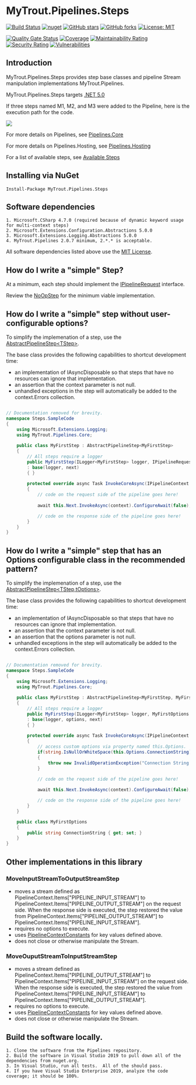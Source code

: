 # MyTrout.Pipelines.Steps

[![Build Status](https://dev.azure.com/mytrout/Pipelines/_apis/build/status/mytrout.Pipelines.Steps.Core?branchName=master)](https://dev.azure.com/mytrout/Pipelines/_build/latest?definitionId=14&branchName=master)
[![nuget](https://img.shields.io/nuget/v/MyTrout.Pipelines.Steps.svg)](https://www.nuget.org/packages/MyTrout.Pipelines.Steps/)
[![GitHub stars](https://img.shields.io/github/stars/mytrout/Pipelines.svg)](https://github.com/stefanprodan/AspNetCoreRateLimit/stargazers)
[![GitHub forks](https://img.shields.io/github/forks/mytrout/Pipelines.svg)](https://github.com/stefanprodan/AspNetCoreRateLimit/network)
[![License: MIT](https://img.shields.io/github/license/mytrout/Pipelines.svg)](https://licenses.nuget.org/MIT)


[![Quality Gate Status](https://sonarcloud.io/api/project_badges/measure?project=Pipelines.Steps.Core&metric=alert_status)](https://sonarcloud.io/dashboard?id=Pipelines.Steps.Core)
[![Coverage](https://sonarcloud.io/api/project_badges/measure?project=Pipelines.Steps.Core&metric=coverage)](https://sonarcloud.io/dashboard?id=Pipelines.Steps.Core)
[![Maintainability Rating](https://sonarcloud.io/api/project_badges/measure?project=Pipelines.Steps.Core&metric=sqale_rating)](https://sonarcloud.io/dashboard?id=Pipelines.Steps.Core)
[![Security Rating](https://sonarcloud.io/api/project_badges/measure?project=Pipelines.Steps.Core&metric=security_rating)](https://sonarcloud.io/dashboard?id=Pipelines.Steps.Core)
[![Vulnerabilities](https://sonarcloud.io/api/project_badges/measure?project=Pipelines.Steps.Core&metric=vulnerabilities)](https://sonarcloud.io/dashboard?id=Pipelines.Steps.Core)

## Introduction
MyTrout.Pipelines.Steps provides step base classes and pipeline Stream manipulation implementations MyTrout.Pipelines.

MyTrout.Pipelines.Steps targets [.NET 5.0](https://dotnet.microsoft.com/download/dotnet/5.0)

If three steps named M1, M2, and M3 were added to the Pipeline, here is the execution path for the code.

![](pipeline-drawing.jpg)

For more details on Pipelines, see [Pipelines.Core](../../Core/README.md)

For more details on Pipelines.Hosting, see [Pipelines.Hosting](../../Hosting/README.md)

For a list of available steps, see [Available Steps](../README.md)

## Installing via NuGet

    Install-Package MyTrout.Pipelines.Steps

## Software dependencies
    1. Microsoft.CSharp 4.7.0 (required because of dynamic keyword usage for multi-context steps)
    2. Microsoft.Extensions.Configuration.Abstractions 5.0.0
    3. Microsoft.Extensions.Logging.Abstractions 5.0.0
    4. MyTrout.Pipelines 2.0.7 minimum, 2.*.* is acceptable.

All software dependencies listed above use the [MIT License](https://licenses.nuget.org/MIT).

## How do I write a "simple" Step?
At a minimum, each step should implement the [IPipelineRequest](../../Core/src/IPipelineRequest.cs) interface.

Review the [NoOpStep](../Core/src/Steps/NoOpStep.cs) for the minimum viable implementation.

## How do I write a "simple" step without user-configurable options?
To simplify the implemenation of a step, use the [AbstractPipelineStep&lt;TStep&gt;](Core/src/Steps/AbstractPipelineStep{TStep}.cs).

The base class provides the following capabilities to shortcut development time:
* an implementation of IAsyncDisposable so that steps that have no resources can ignore that implementation.
* an assertion that the context parameter is not null.
* unhandled exceptions in the step will automatically be added to the context.Errors collection.

```csharp

// Documentation removed for brevity.
namespace Steps.SampleCode
{
    using Microsoft.Extensions.Logging;
    using MyTrout.Pipelines.Core;
    
    public class MyFirstStep : AbstractPipelineStep<MyFirstStep>
    {
        // All steps require a logger
        public MyFirstStep(ILogger<MyFirstStep> logger, IPipelineRequest next)
        : base(logger, next)
        { }
        
        protected override async Task InvokeCoreAsync(IPipelineContext context)
        {
            // code on the request side of the pipeline goes here!
            
            await this.Next.InvokeAsync(context).ConfigureAwait(false);

            // code on the response side of the pipeline goes here!
        }
    }
}
```

## How do I write a "simple" step that has an Options configurable class in the recommended pattern?
To simplify the implemenation of a step, use the [AbstractPipelineStep&lt;TStep,tOptions&gt;](Core/src/Steps/AbstractPipelineStep{TStep,TOptions}.cs).

The base class provides the following capabilities to shortcut development time:
* an implementation of IAsyncDisposable so that steps that have no resources can ignore that implementation.
* an assertion that the context parameter is not null.
* an assertion that the options parameter is not null.
* unhandled exceptions in the step will automatically be added to the context.Errors collection.

```csharp

// Documentation removed for brevity.
namespace Steps.SampleCode
{
    using Microsoft.Extensions.Logging;
    using MyTrout.Pipelines.Core;
    
    public class MyFirstStep : AbstractPipelineStep<MyFirstStep, MyFirstOptions>
    {
        // All steps require a logger
        public MyFirstStep(ILogger<MyFirstStep> logger, MyFirstOptions options, IPipelineRequest next)
        : base(logger, options, next)
        { }
        
        protected override async Task InvokeCoreAsync(IPipelineContext context)
        {
            // access custom options via property named this.Options.
            if(string.IsNullOrWhiteSpace(this.Options.ConnectionString))
            {
                throw new InvalidOperationException("Connection String is null, empty or whitespace.");
            }

            // code on the request side of the pipeline goes here!
            
            await this.Next.InvokeAsync(context).ConfigureAwait(false);

            // code on the response side of the pipeline goes here!
        }
    }

    public class MyFirstOptions
    {
        public string ConnectionString { get; set; }
    }
}
```

## Other implementations in this library

### MoveInputStreamToOutputStreamStep
- moves a stream defined as PipelineContext.Items["PIPELINE_INPUT_STREAM"] to PipelineContext.Items["PIPELINE_OUTPUT_STREAM"] on the request side.  When the response side is executed, the step restored the value from PipelineContext.Items["PIPELINE_OUTPUT_STREAM"] to PipelineContext.Items["PIPELINE_INPUT_STREAM"].
- requires no options to execute.
- uses [PipelineContextConstants](src/PipelineContextConstants.cs) for key values defined above.
- does not close or otherwise manipulate the Stream.

### MoveOuputStreamToInputStreamStep
- moves a stream defined as PipelineContext.Items["PIPELINE_OUTPUT_STREAM"] to PipelineContext.Items["PIPELINE_INPUT_STREAM"] on the request side.  When the response side is executed, the step restored the value from PipelineContext.Items["PIPELINE_INPUT_STREAM"] to PipelineContext.Items["PIPELINE_OUTPUT_STREAM"].
- requires no options to execute.
- uses [PipelineContextConstants](src/PipelineContextConstants.cs) for key values defined above.
- does not close or otherwise manipulate the Stream.

## Build the software locally.
    1. Clone the software from the Pipelines repository.
    2. Build the software in Visual Studio 2019 to pull down all of the dependencies from nuget.org.
    3. In Visual Studio, run all tests.  All of the should pass.
    4. If you have Visual Studio Enterprise 2019, analyze the code coverage; it should be 100%.
